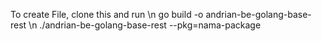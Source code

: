 To create File, clone this and run \n 
go build -o andrian-be-golang-base-rest \n
./andrian-be-golang-base-rest --pkg=nama-package
